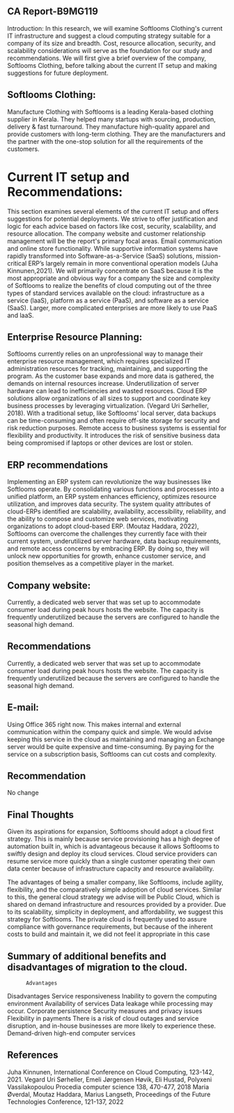 ## CA Report-B9MG119

Introduction: In this research, we will examine Softlooms Clothing's current IT infrastructure and suggest a cloud computing strategy suitable for a company of its size and breadth. Cost, resource allocation, security, and scalability considerations will serve as the foundation for our study and recommendations.
We will first give a brief overview of the company, Softlooms Clothing, before talking about the current IT setup and making suggestions for future deployment.

## Softlooms Clothing:

Manufacture Clothing with Softlooms is a leading Kerala-based clothing supplier in Kerala.
They helped many startups with sourcing, production, delivery & fast turnaround.
They manufacture high-quality apparel and provide customers with long-term clothing. They are the manufacturers and the  partner with the one-stop solution for all the requirements of the customers.

# Current IT setup and Recommendations:

This section examines several elements of the current IT setup and offers suggestions for potential deployments. We strive to offer justification and logic for each advice based on factors like cost, security, scalability, and resource allocation. The company website and customer relationship management will be the report's primary focal areas. Email communication and online store functionality. 
While supportive information systems have rapidly transformed into Software-as-a-Service (SaaS) solutions, mission-critical ERP’s largely remain in more conventional operation models (Juha Kinnunen,2021). We will primarily concentrate on SaaS because it is the most appropriate and obvious way for a company the size and complexity of Softlooms to realize the benefits of cloud computing out of the three types of standard services available on the cloud: infrastructure as a service (laaS), platform as a service (PaaS), and
software as a service (SaaS). Larger, more complicated enterprises are more likely to use PaaS and laaS.

## Enterprise Resource Planning:

Softlooms currently relies on an unprofessional way to manage their enterprise resource management, which requires specialized IT administration resources for tracking, maintaining, and supporting the program. As the customer base expands and more data is gathered, the demands on internal resources increase. 
Underutilization of server hardware can lead to inefficiencies and wasted resources. 
Cloud ERP solutions allow organizations of all sizes to support and coordinate key business processes by leveraging virtualization. (Vegard Uri Sørheller, 2018).
With a traditional setup, like Softlooms' local server, data backups can be time-consuming and often require off-site storage for security and risk reduction purposes.
Remote access to business systems is essential for flexibility and productivity. It introduces the risk of sensitive business data being compromised if laptops or other devices are lost or stolen.

## ERP recommendations
Implementing an ERP system can revolutionize the way businesses like Softlooms operate. By consolidating various functions and processes into a unified platform, an ERP system enhances efficiency, optimizes resource utilization, and improves data security. The system quality attributes of cloud-ERPs identified are scalability, availability, accessibility, reliability, and the ability to compose and customize web services, motivating organizations to adopt cloud-based ERP. (Moutaz Haddara, 2022),
 Softlooms can overcome the challenges they currently face with their current system, underutilized server hardware, data backup requirements, and remote access concerns by embracing ERP. By doing so, they will unlock new opportunities for growth, enhance customer service, and position themselves as a competitive player in the market.

## Company website:

Currently, a dedicated web server that was set up to accommodate consumer load during peak hours hosts the website. The capacity is frequently underutilized because the servers are configured to handle the seasonal high demand.

## Recommendations
Currently, a dedicated web server that was set up to accommodate consumer load during peak hours hosts the website. The capacity is frequently underutilized because the servers are configured to handle the seasonal high demand.

## E-mail:

Using Office 365 right now. This makes internal and external communication within the company quick and simple. We would advise keeping this service in the cloud as maintaining and managing an Exchange server would be quite expensive and time-consuming.
By paying for the service on a subscription basis, Softlooms can cut costs and complexity.

## Recommendation
No change 

## Final Thoughts

Given its aspirations for expansion, Softlooms should adopt a cloud first strategy. This is mainly because service provisioning has a high degree of automation built in, which is advantageous because it allows Softlooms to swiftly design and deploy its cloud services. Cloud service providers can resume service more quickly than a single customer operating their own data center because of infrastructure capacity and resource availability. 

The advantages of being a smaller company, like Softlooms, include agility, flexibility, and the comparatively simple adoption of cloud services.
Similar to this, the general cloud strategy we advise will be Public Cloud, which is shared on demand infrastructure and resources provided by a provider. Due to its scalability, simplicity in deployment, and affordability, we suggest this strategy for Softlooms. The private cloud is frequently used to assure compliance with governance requirements, but because of the inherent costs to build and maintain it, we did not feel it appropriate in this case

## Summary of additional benefits and disadvantages of migration to the cloud.

          Advantages
Disadvantages
Service responsiveness
Inability to govern the computing environment
Availability of services
Data leakage while processing may occur.
Corporate persistence
Security measures and privacy issues
Flexibility in payments
There is a risk of cloud outages and service disruption, and in-house businesses are more likely to experience these.
Demand-driven high-end computer services




## References

Juha Kinnunen, International Conference on Cloud Computing, 123-142, 2021.
Vegard Uri Sørheller, Emeli Jørgensen Høvik, Eli Hustad, Polyxeni Vassilakopoulou
Procedia computer science 138, 470-477, 2018
Maria Øverdal, Moutaz Haddara, Marius Langseth, Proceedings of the Future Technologies Conference, 121-137, 2022
